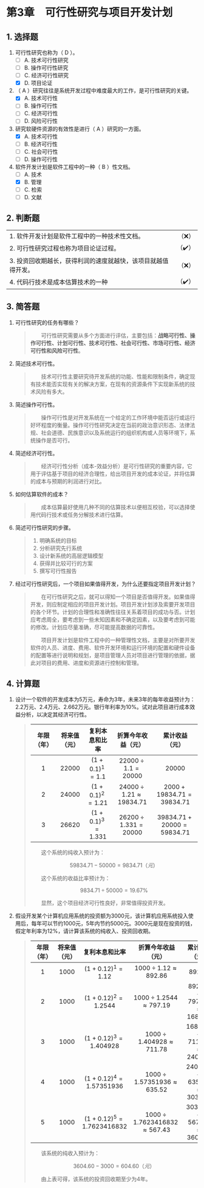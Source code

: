 # 第3章&emsp;可行性研究与项目开发计划

## 1. 选择题

1. 可行性研究也称为（ D ）。
   - [ ] A. 技术可行性研究
   - [ ] B. 操作可行性研究
   - [ ] C. 经济可行性研究
   - [X] D. 项目论证

2. （ A ）研究往往是系统开发过程中难度最大的工作，是可行性研究的关键。
   - [X] A. 技术可行性
   - [ ] B. 操作可行性
   - [ ] C. 经济可行性
   - [ ] D. 风险可行性

3. 研究软硬件资源的有效性是进行（ A ）研究的一方面。
   - [X] A. 技术可行性
   - [ ] B. 经济可行性
   - [ ] C. 社会可行性
   - [ ] D. 操作可行性

4. 软件开发计划是软件工程中的一种（ B ）性文档。
   - [ ] A. 技术
   - [X] B. 管理
   - [ ] C. 检索
   - [ ] D. 文献

## 2. 判断题

|                                                               |                        |
| :------------------------------------------------------------ | ---------------------: |
| 1. 软件开发计划是软件工程中的一种技术性文档。                 |                （:x:） |
| 2. 可行性研究过程也称为项目论证过程。                         | （:heavy_check_mark:） |
| 3. 投资回收期越长，获得利润的速度就越快，该项目就越值得开发。 |                （:x:） |
| 4. 代码行技术是成本估算技术的一种                             | （:heavy_check_mark:） |

## 3. 简答题

1. 可行性研究的任务有哪些？
   > &emsp;&emsp;可行性研究需要从多个方面进行评估，主要包括：**战略可行性、操作可行性、计划可行性、技术可行性、社会可行性、市场可行性、经济可行性和风险可行性**。

2. 简述技术可行性。
   > &emsp;&emsp;技术可行性主要研究待开发系统的功能、性能和限制条件，确定现有技术能否实现有关的解决方案，在现有的资源条件下实现新系统的技术风险有多大。

3. 简述操作可行性。
   > &emsp;&emsp;操作可行性是对开发系统在一个给定的工作环境中能否运行或运行好坏程度的衡量。操作可行性研究决定在当前的政治意识形态、法律法规、社会道德、民族意识以及系统运行的组织机构或人员等环境下，系统操作是否可行。

4. 简述经济可行性。
   > &emsp;&emsp;经济可行性分析（成本-效益分析）是可行性研究的重要内容，它用于评估基于项目的经济合理性，给出项目开发的成本论证，并将估算的成本与预期的利润进行对比。

5. 如何估算软件的成本？
   > &emsp;&emsp;成本估算最好使用几种不同的估算技术以便相互校验，可以选择使用代码行技术或任务分解技术进行估算。

6. 简述可行性研究的步骤。
   > 1. 明确系统的目标
   > 2. 分析研究先行系统
   > 3. 设计新系统的高层逻辑模型
   > 4. 获得并比较可行的方案
   > 5. 撰写可行性报告

7. 经过可行性研究后，一个项目如果值得开发，为什么还要指定项目开发计划？
   > &emsp;&emsp;在可行性研究之后，就可以得知一个项目是否值得开发。如果值得开发，则应制定相应的项目开发计划。项目开发计划涉及索要开发项目的各个环节。计划的合理性和准确性往往关系着项目的成功与否。计划应考虑周全，要考虑到一些未知因素和不确定因素，以及要考虑到可能的修改。计划应尽量准确，尽可能提高数据的可靠性。
   >
   > &emsp;&emsp;项目开发计划是软件工程中的一种管理性文档，主要是对所要开发软件的人员、进度、费用、软件开发环境和运行环境的配置和硬件设备的配置等进行说明和规划，是项目管理人员对项目进行管理的依据，据此对项目的费用、进度和资源进行控制和管理。

## 4. 计算题

1. 设计一个软件的开发成本为$5$万元，寿命为$3$年，未来$3$年的每年收益预计为：$2.2$万元、$2.4$万元、$2.662$万元。银行年利率为$10\%$。试对此项目进行成本效益分析，以决定其经济可行性。

   > | 年限（年） | 将来值（元） |  复利本息和比率   |       折算今年收益（元）       |      累计收益（元）       |
   > | :--------: | :----------: | :---------------: | :----------------------------: | :-----------------------: |
   > |    $1$     |   $22000$    |  $(1+0.1)^1=1.1$  |      $22000\div1.1=20000$      |          $20000$          |
   > |    $2$     |   $24000$    | $(1+0.1)^2=1.21$  | $24000\div1.21\approx19834.71$ | $2000+19834.71=39834.71$  |
   > |    $3$     |   $26620$    | $(1+0.1)^3=1.331$ |     $26200\div1.331=20000$     | $39834.71+20000=59834.71$ |
   >
   > &emsp;&emsp;这个系统的纯收入预计为：
   >
   > $$ 59834.71-50000=9834.71（元） $$
   >
   > &emsp;&emsp;这个系统的收益比率预计为：
   >
   > $$ 9834.71\div50000=19.67\% $$
   >
   > &emsp;&emsp;显然，这个项目经济可行性良好，非常值得投资开发。

2. 假设开发某个计算机应用系统的投资额为$3000$元，该计算机应用系统投入使用后，每年可以节约$1000$元，$5$年内节约$5000$元。$3000$元是现在投资的钱，假定年利率为$12\%$，请计算该系统的纯收入、投资回收期。

   > | 年限（年） | 将来值（元） |      复利本息和比率       |         折算今年收益（元）          |      累计收益（元）      |
   > | :--------: | :----------: | :-----------------------: | :---------------------------------: | :----------------------: |
   > |    $1$     |    $1000$    |     $(1+0.12)^1=1.12$     |     $1000\div1.12\approx892.86$     |         $892.68$         |
   > |    $2$     |    $1000$    |    $(1+0.12)^2=1.2544$    |    $1000\div1.2544\approx797.19$    | $892.68+797.19=1689.87$  |
   > |    $3$     |    $1000$    |   $(1+0.12)^3=1.404928$   |   $1000\div1.404928\approx711.78$   | $1689.87+711.78=2401.65$ |
   > |    $4$     |    $1000$    |  $(1+0.12)^4=1.57351936$  |  $1000\div1.57351936\approx635.52$  | $2401.65+635.52=3037.17$ |
   > |    $5$     |    $1000$    | $(1+0.12)^5=1.7623416832$ | $1000\div1.7623416832\approx567.43$ | $3037.17+567.43=3604.60$ |
   >
   > &emsp;&emsp;该系统的纯收入预计为：
   >
   > $$ 3604.60-3000=604.60（元） $$
   >
   > &emsp;&emsp;由上表可得，该系统的投资回收期至少为4年。
